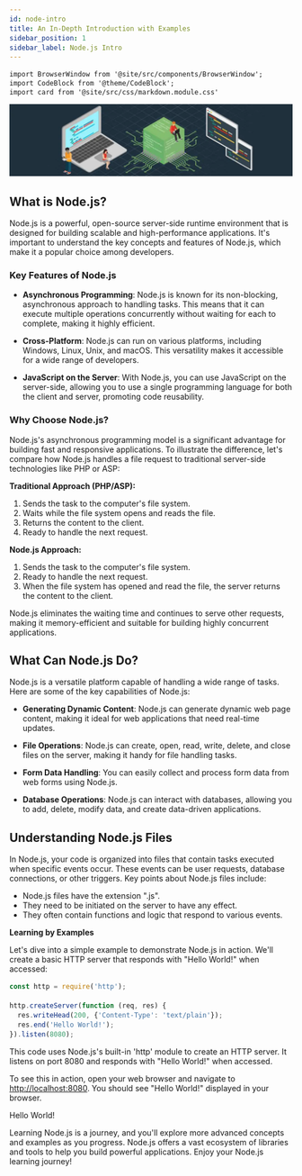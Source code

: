 ```yaml
---
id: node-intro
title: An In-Depth Introduction with Examples
sidebar_position: 1
sidebar_label: Node.js Intro
---
```


```mdx-code-block
import BrowserWindow from '@site/src/components/BrowserWindow';
import CodeBlock from '@theme/CodeBlock';
import card from '@site/src/css/markdown.module.css'
```

![image](./../img/Node_js-banner.jpg)

## What is Node.js?

Node.js is a powerful, open-source server-side runtime environment that is designed for building scalable and high-performance applications. It's important to understand the key concepts and features of Node.js, which make it a popular choice among developers.

### Key Features of Node.js

- **Asynchronous Programming**: Node.js is known for its non-blocking, asynchronous approach to handling tasks. This means that it can execute multiple operations concurrently without waiting for each to complete, making it highly efficient.

- **Cross-Platform**: Node.js can run on various platforms, including Windows, Linux, Unix, and macOS. This versatility makes it accessible for a wide range of developers.

- **JavaScript on the Server**: With Node.js, you can use JavaScript on the server-side, allowing you to use a single programming language for both the client and server, promoting code reusability.

### Why Choose Node.js?

Node.js's asynchronous programming model is a significant advantage for building fast and responsive applications. To illustrate the difference, let's compare how Node.js handles a file request to traditional server-side technologies like PHP or ASP:

**Traditional Approach (PHP/ASP):**

1. Sends the task to the computer's file system.
2. Waits while the file system opens and reads the file.
3. Returns the content to the client.
4. Ready to handle the next request.

**Node.js Approach:**

1. Sends the task to the computer's file system.
2. Ready to handle the next request.
3. When the file system has opened and read the file, the server returns the content to the client.

Node.js eliminates the waiting time and continues to serve other requests, making it memory-efficient and suitable for building highly concurrent applications.

## What Can Node.js Do?

Node.js is a versatile platform capable of handling a wide range of tasks. Here are some of the key capabilities of Node.js:

- **Generating Dynamic Content**: Node.js can generate dynamic web page content, making it ideal for web applications that need real-time updates.

- **File Operations**: Node.js can create, open, read, write, delete, and close files on the server, making it handy for file handling tasks.

- **Form Data Handling**: You can easily collect and process form data from web forms using Node.js.

- **Database Operations**: Node.js can interact with databases, allowing you to add, delete, modify data, and create data-driven applications.

## Understanding Node.js Files

In Node.js, your code is organized into files that contain tasks executed when specific events occur. These events can be user requests, database connections, or other triggers. Key points about Node.js files include:

- Node.js files have the extension ".js".
- They need to be initiated on the server to have any effect.
- They often contain functions and logic that respond to various events.

**Learning by Examples**

Let's dive into a simple example to demonstrate Node.js in action. We'll create a basic HTTP server that responds with "Hello World!" when accessed:

```js title='index.js'
const http = require('http');

http.createServer(function (req, res) {
  res.writeHead(200, {'Content-Type': 'text/plain'});
  res.end('Hello World!');
}).listen(8080);
```

This code uses Node.js's built-in 'http' module to create an HTTP server. It listens on port 8080 and responds with "Hello World!" when accessed.

To see this in action, open your web browser and navigate to [http://localhost:8080](http://localhost:8080). You should see "Hello World!" displayed in your browser.

<BrowserWindow url="http://localhost:8080">
    <p> Hello World! </p>
</BrowserWindow>

Learning Node.js is a journey, and you'll explore more advanced concepts and examples as you progress. Node.js offers a vast ecosystem of libraries and tools to help you build powerful applications. Enjoy your Node.js learning journey!